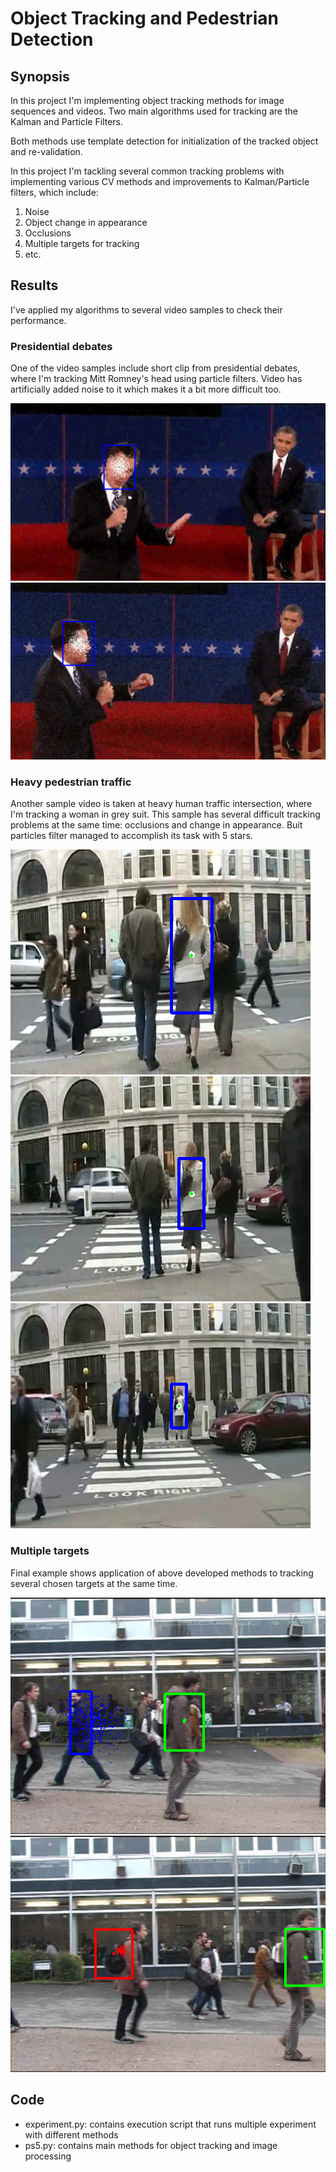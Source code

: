 Object Tracking and Pedestrian Detection
========================================

## Synopsis

In this project I'm implementing object tracking methods for image sequences and videos. Two main algorithms used for tracking are the Kalman and Particle Filters.

Both methods use template detection for initialization of the tracked object and re-validation. 

In this project I'm tackling several common tracking problems with implementing various CV methods and improvements to Kalman/Particle filters, which include: 

1) Noise
2) Object change in appearance
3) Occlusions
4) Multiple targets for tracking
5) etc.

## Results

I've applied my algorithms to several video samples to check their performance.

### Presidential debates

One of the video samples include short clip from presidential debates, where I'm tracking Mitt Romney's head using particle filters. Video has artificially added noise to it which makes it a bit more difficult too. 

![pd_1](output/ps5-2-b-2.png) ![pd_2](output/ps5-2-b-4.png)

### Heavy pedestrian traffic

Another sample video is taken at heavy human traffic intersection, where I'm tracking a woman in grey suit. This sample has several difficult tracking problems at the same time: occlusions and change in appearance. Buit particles filter managed to accomplish its task with 5 stars. 

![peds_1](output/ps5-4-a-1.png) ![peds_2](output/ps5-4-a-2.png) ![peds_3](output/ps5-4-a-4.png) 

### Multiple targets

Final example shows application of above developed methods to tracking several chosen targets at the same time. 

![mul_1](output/ps5-5-a-1.png) ![mul_2](output/ps5-5-a-2.png)

## Code

 - experiment.py: contains execution script that runs multiple experiment with different methods
 - ps5.py: contains main methods for object tracking and image processing
 
